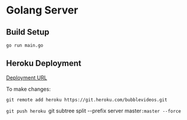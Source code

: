 # Golang Server

## Build Setup

`go run main.go`

## Heroku Deployment

[Deployment URL](https://bubblevideos.herokuapp.com/)

To make changes:

`git remote add heroku https://git.heroku.com/bubblevideos.git`

`git push heroku `git subtree split --prefix server master`:master --force`
